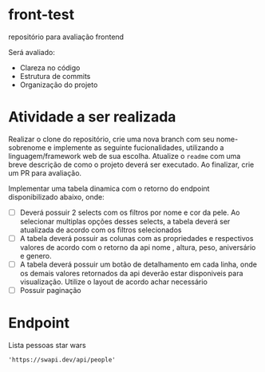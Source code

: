 # front-test
repositório para avaliação frontend

Será avaliado:
- Clareza no código
- Estrutura de commits
- Organização do projeto

# Atividade a ser realizada
Realizar o clone do repositório, crie uma nova branch com seu nome-sobrenome e implemente as seguinte fucionalidades, utilizando a linguagem/framework web de sua escolha. Atualize o `readme` com uma breve descrição de como o projeto deverá ser executado. Ao finalizar, crie um PR para avaliação.

Implementar uma tabela dinamica com o retorno do endpoint disponibilizado abaixo, onde:

 - [ ] Deverá possuir 2 selects com os filtros por nome e cor da pele. Ao selecionar multiplas opções desses selects, a tabela deverá ser atualizada de acordo com os filtros selecionados
 - [ ] A tabela deverá possuir as colunas com as propriedades e respectivos valores de acordo com o retorno da api nome , altura, peso, aniversário e genero.
 - [ ] A tabela deverá possuir um botão de detalhamento em cada linha, onde os demais valores retornados da api deverão estar disponiveis para visualização. Utilize o layout de acordo achar necessário
 - [ ] Possuir paginação

# Endpoint
Lista pessoas star wars

```'https://swapi.dev/api/people'```




